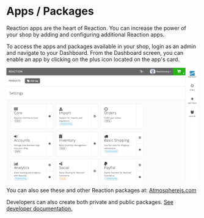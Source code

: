 # Apps / Packages
Reaction apps are the heart of Reaction. You can increase the power of your shop by adding and configuring additional Reaction apps.

To access the apps and packages available in your shop, login as an admin and navigate to your Dashboard. From the Dashboard screen, you can enable an app by clicking on the plus icon located on the app's card.

![](/assets/admin-dashboard.png "Reaction Commerce Dashboard")

You can also see these and other Reaction packages at: [Atmospherejs.com](https://atmospherejs.com/?q=reaction)

Developers can also create both private and public packages. [See developer documentation.](/developer/packages.md)
